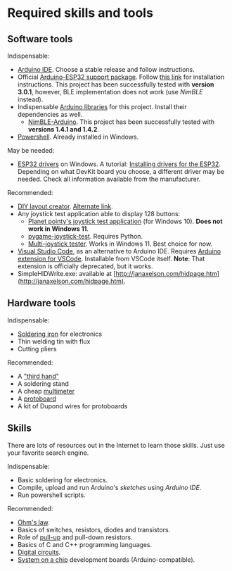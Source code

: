 # Required skills and tools

## Software tools

Indispensable:

- [Arduino IDE](https://www.arduino.cc/en/software).
  Choose a stable release and follow instructions.
- Official [Arduino-ESP32 support package](https://docs.espressif.com/projects/arduino-esp32/en/latest/getting_started.html).
  Follow [this link](https://docs.espressif.com/projects/arduino-esp32/en/latest/installing.html) for installation instructions.
  This project has been successfully tested with **version 3.0.1**, however, BLE implementation does not work (use *NimBLE* instead).
- Indispensable [Arduino libraries](https://docs.arduino.cc/software/ide-v1/tutorials/installing-libraries) for this project.
  Install their dependencies as well.
  - [NimBLE-Arduino](https://www.arduino.cc/reference/en/libraries/nimble-arduino/).
    This project has been successfully tested with **versions 1.4.1 and 1.4.2**.
- [Powershell](https://docs.microsoft.com/en-us/powershell/scripting/install/installing-powershell?view=powershell-7.2).
  Already installed in Windows.

May be needed:

- [ESP32 drivers](http://esp32.net/usb-uart/) on Windows.
  A tutorial: [Installing drivers for the ESP32](https://www.bromleysat.com/installing-drivers-for-the-esp32/).
  Depending on what DevKit board you choose, a different driver may be needed.
  Check all information available from the manufacturer.

Recommended:

- [DIY layout creator](https://bancika.github.io/diy-layout-creator/).
  [Alternate link](https://github.com/bancika/diy-layout-creator/releases).
- Any joystick test application able to display 128 buttons:
  - [Planet pointy's joystick test application](http://www.planetpointy.co.uk/joystick-test-application/) (for Windows 10).
    **Does not work in Windows 11**.
  - [pygame-joystick-test](https://github.com/denilsonsa/pygame-joystick-test). Requires Python.
  - [Multi-joystick tester](https://github.com/EDDiscovery/MultiJoyStickTest/releases/tag/Release_1_2_0).
    Works in Windows 11.
    Best choice for now.
- [Visual Studio Code](https://code.visualstudio.com/), as an alternative to Arduino IDE.
  Requires [Arduino extension for VSCode](https://marketplace.visualstudio.com/items?itemName=vsciot-vscode.vscode-arduino).
  Installable from VSCode itself.
  **Note**: That extension is officially deprecated, but it works.
- SimpleHIDWrite.exe: available at [http://janaxelson.com/hidpage.htm](http://janaxelson.com/hidpage.htm).

## Hardware tools

Indispensable:

- [Soldering iron](https://en.wikipedia.org/wiki/Soldering_iron) for electronics
- Thin welding tin with flux
- Cutting pliers

Recommended:

- A ["third hand"](https://en.wikipedia.org/wiki/Helping_hand_(tool))
- A soldering stand
- A cheap [multimeter](https://en.wikipedia.org/wiki/Multimeter)
- A [protoboard](https://en.wikipedia.org/wiki/Breadboard)
- A kit of Dupond wires for protoboards

## Skills

There are lots of resources out in the Internet to learn those skills. Just use your favorite search engine.

Indispensable:

- Basic soldering for electronics.
- Compile, upload and run Arduino's *sketches* using *Arduino IDE*.
- Run powershell scripts.

Recommended:

- [Ohm's law](https://en.wikipedia.org/wiki/Ohm%27s_law).
- Basics of switches, resistors, diodes and transistors.
- Role of [pull-up](https://en.wikipedia.org/wiki/Pull-up_resistor) and pull-down resistors.
- Basics of C and C++ programming languages.
- [Digital circuits](https://en.wikipedia.org/wiki/Digital_electronics).
- [System on a chip](https://en.wikipedia.org/wiki/System_on_a_chip) development boards (Arduino-compatible).
